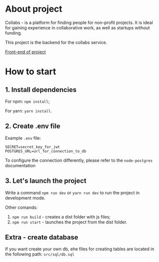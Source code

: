 # About project

Collabs - is a platform for finding people for non-profit projects. It is ideal for gaining experience in collaborative work, as well as startups without funding.

This project is the backend for the collabs service.

[Front-end of project](https://github.com/1Salivan1/collabs)

# How to start

## 1. Install dependencies

For npm:
`npm install`;

For yarn:
`yarn install`.

## 2. Create .env file

Example `.env` file:

```
SECRET=secret_key_for_jwt
POSTGRES_URL=url_for_connection_to_db
```

To configure the connection differently, please refer to the `node-postgres` documentation

## 3. Let's launch the project

Write a command `npm run dev` or `yarn run dev` to run the project in development mode.

Other comands:

1. `npm run build` - сreates a dist folder with js files;
2. `npm run start` - launches the project from the dist folder.

## Extra - create database

If you want create your own db, еhe files for creating tables are located in the following path:
`src/sql/db.sql`

